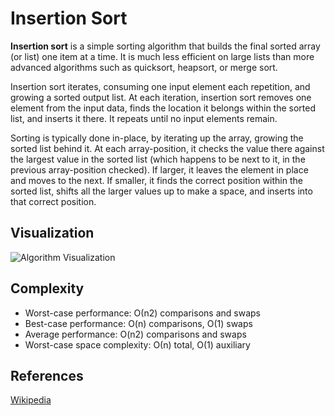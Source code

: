 # Insertion Sort

**Insertion sort** is a simple sorting algorithm that builds the final sorted array (or list) one item at a time.
It is much less efficient on large lists than more advanced algorithms such as quicksort, heapsort, or merge sort.

Insertion sort iterates, consuming one input element each repetition, and growing a sorted output list. At each iteration,
insertion sort removes one element from the input data, finds the location it belongs within the sorted list, and inserts it there.
It repeats until no input elements remain.

Sorting is typically done in-place, by iterating up the array, growing the sorted list behind it.
At each array-position, it checks the value there against the largest value in the sorted list
(which happens to be next to it, in the previous array-position checked). If larger, it leaves the element in place and moves to the next.
If smaller, it finds the correct position within the sorted list, shifts all the larger values up to make a space, and inserts into that correct position.

## Visualization

![Algorithm Visualization](https://upload.wikimedia.org/wikipedia/commons/0/0f/Insertion-sort-example-300px.gif)

## Complexity

- Worst-case performance:       О(n2) comparisons and swaps
- Best-case performance:        O(n) comparisons, O(1) swaps
- Average performance:          O(n2) comparisons and swaps
- Worst-case space complexity:  О(n) total, O(1) auxiliary

## References

[Wikipedia](https://en.wikipedia.org/wiki/Insertion_sort)
